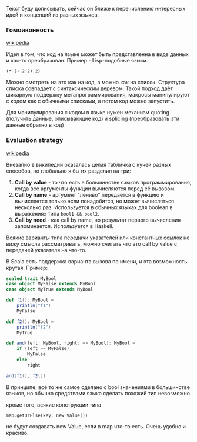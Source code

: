 Текст буду дописывать, сейчас он ближе к перечислению интересных идей и концепций из разных языков.

### Гомоиконность

[wikipedia](https://en.wikipedia.org/wiki/Homoiconicity)

Идея в том, что код на языке может быть представленна в виде данных и как-то преобразован. Пример - Lisp-подобные языки.

```Lisp
(* (+ 2 2) 2)
```

Можно смотреть на это как на код, а можно как на список. Структура списка совпадает с синтаксическим деревом.
Такой подход даёт шикарную поддержку метапрограммирования, макросы манипулируют с кодом как с обычными списками, а потом код можно запустить.

Для манипулирования с кодом в языке нужен механизм quoting (получить данные, описывающие код) и splicing (преобразовать эти данные обратно в код)

### Evaluation strategy

[wikipedia](https://en.wikipedia.org/wiki/Evaluation_strategy)

Внезапно в википедии оказалась целая табличка с кучей разных способов, но глобально я бы их разделил на три:

1. **Call by value** - то что есть в большинстве языков программирования, когда все аргументы функции вычисляются перед её вызовом.
2. **Сall by name** - аргумент "лениво" передаётся в функцию и вычисляется только если понадобится, но может вычисляться несколько раз. Используется в обычных языках для boolean в выражениях типа `bool1 && bool2`.
3. **Call by need** - как call by name, но результат первого вычисления запоминается. Используется в Haskell.

Всякие варианты типа передачи указателей или константных ссылок не вижу смысла рассматривать, можно считать что это call by value c передачей указателя на что-то.

В Scala есть поддержка варианта вызова по имени, и эта возможность крутая. Пример:

```Scala
sealed trait MyBool
case object MyFalse extends MyBool
case object MyTrue extends MyBool

def f1(): MyBool =
    println("f1")
    MyFalse

def f2(): MyBool =
    println("f2")
    MyTrue

def and(left: MyBool, right: => MyBool): MyBool =
    if (left == MyFalse)
        MyFalse
    else
        right

and(f1(), f2())
```

В принципе, всё то же самое сделано с bool значениями в большинстве языков, но обычно средствами языка сделать похожий тип невозможно.

кроме того, всякие конструкции типа
```
map.getOrElse(key, new Value())
```
не будут создавать new Value, если в map что-то есть. Очень удобно и красиво.



